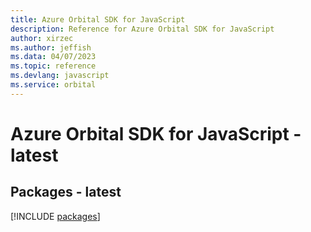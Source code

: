 ```yaml
---
title: Azure Orbital SDK for JavaScript
description: Reference for Azure Orbital SDK for JavaScript
author: xirzec
ms.author: jeffish
ms.data: 04/07/2023
ms.topic: reference
ms.devlang: javascript
ms.service: orbital
---
```

# Azure Orbital SDK for JavaScript - latest
## Packages - latest
[!INCLUDE [packages](orbital-index.md)]